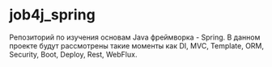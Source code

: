 # job4j_spring
Репозиторий по изучения основам Java фреймворка - Spring. 
В данном проекте будут рассмотрены такие моменты как DI, MVC, Template, ORM, Security, Boot, Deploy, Rest, WebFlux.
